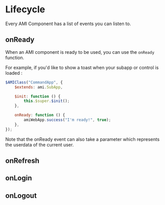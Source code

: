 # Lifecycle

Every AMI Component has a list of events you can listen to.

## onReady

When an AMI component is ready to be used, you can use the `onReady` function.

For example, if you'd like to show a toast when your subapp or control is loaded :

```js
$AMIClass("CommandApp", {
    $extends: ami.SubApp,

    $init: function () {
        this.$super.$init();
    },

    onReady: function () {
        amiWebApp.success("I'm ready!", true);
    },
});
```

Note that the onReady event can also take a parameter which represents the userdata of the current user.

## onRefresh

## onLogin

## onLogout
